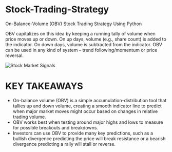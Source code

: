 # Stock-Trading-Strategy
On-Balance-Volume (OBV) Stock Trading Strategy Using Python

OBV capitalizes on this idea by keeping a running tally of volume when price moves up or down. On up days, volume (e.g., share count) is added to the indicator. On down days, volume is subtracted from the indicator. OBV can be used in any kind of system – trend following/momentum or price reversal.

![Stock Market Signals](https://images-media.currency.com/6e510df9/aacb/5069/9310/bb572a791be2/on_page/obv3.png)

# KEY TAKEAWAYS
- On-balance volume (OBV) is a simple accumulation-distribution tool that tallies up and down volume, creating a smooth indicator line to predict when major market moves might occur based on changes in relative trading volume.
- OBV works best when testing around major highs and lows to measure for possible breakouts and breakdowns.
- Investors can use OBV to provide many key predictions, such as a bullish divergence predicting the price will break resistance or a bearish divergence predicting a rally will stall or reverse. 
